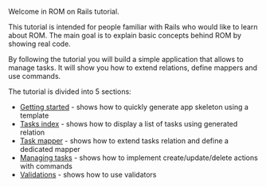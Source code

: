 Welcome in ROM on Rails tutorial.

This tutorial is intended for people familiar with Rails who would like to learn
about ROM. The main goal is to explain basic concepts behind ROM by showing real
code.

By following the tutorial you will build a simple application that allows to
manage tasks. It will show you how to extend relations, define mappers and use
commands.

The tutorial is divided into 5 sections:

* [Getting started](/tutorials/rails/getting-started) - shows how to quickly generate app skeleton using a template
* [Tasks index](/tutorials/rails/tasks-index) - shows how to display a list of tasks using generated relation
* [Task mapper](/tutorials/rails/task-mapper) - shows how to extend tasks relation and define a dedicated mapper
* [Managing tasks](/tutorials/rails/managing-tasks) - shows how to implement create/update/delete actions with commands
* [Validations](/tutorials/validations) - shows how to use validators
